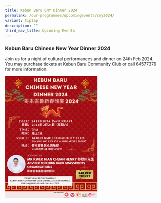 ```yaml
---
title: Kebun Baru CNY Dinner 2024
permalink: /our-programmes/upcomingevents/cny2024/
variant: tiptap
description: ""
third_nav_title: Upcoming Events
---
```

<h3><strong>Kebun Baru Chinese New Year Dinner 2024</strong></h3><p>Join us for a night of cultural performances and dinner on 24th Feb 2024. You may purchase tickets at Kebun Baru Community Club or call 64577379 for more information.</p><div class="isomer-image-wrapper"><img style="width: 60%;" height="auto" width="100%" alt="" src="/images/CNY_2024_Poster.png"></div><p></p>